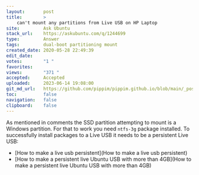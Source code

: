 ```yaml
---
layout:       post
title:        >
    can't mount any partitions from Live USB on HP Laptop
site:         Ask Ubuntu
stack_url:    https://askubuntu.com/q/1244699
type:         Answer
tags:         dual-boot partitioning mount
created_date: 2020-05-28 22:49:39
edit_date:    
votes:        "1 "
favorites:    
views:        "371 "
accepted:     Accepted
uploaded:     2023-06-14 19:08:00
git_md_url:   https://github.com/pippim/pippim.github.io/blob/main/_posts/2020/2020-05-28-can_t-mount-any-partitions-from-Live-USB-on-HP-Laptop.md
toc:          false
navigation:   false
clipboard:    false
---
```


As mentioned in comments the SSD partition attempting to mount is a Windows partition. For that to work you need `ntfs-3g` package installed. To successfully install packages to a Live USB it needs to be a persistent Live USB:

- [How to make a live usb persistent](How to make a live usb persistent)
- [How to make a persistent live Ubuntu USB with more than 4GB](How to make a persistent live Ubuntu USB with more than 4GB)
